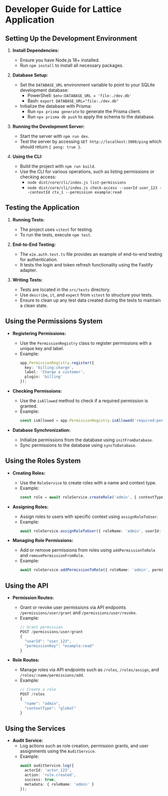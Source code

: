 # Developer Guide for Lattice Application

## Setting Up the Development Environment

1. **Install Dependencies:**
   - Ensure you have Node.js 18+ installed.
   - Run `npm install` to install all necessary packages.

2. **Database Setup:**
   - Set the `DATABASE_URL` environment variable to point to your SQLite development database:
     - PowerShell: `$env:DATABASE_URL = 'file:./dev.db'`
     - Bash: `export DATABASE_URL="file:./dev.db"`
   - Initialize the database with Prisma:
     - Run `npx prisma generate` to generate the Prisma client.
     - Run `npx prisma db push` to apply the schema to the database.

3. **Running the Development Server:**
   - Start the server with `npm run dev`.
   - Test the server by accessing `GET http://localhost:3000/ping` which should return `{ pong: true }`.

4. **Using the CLI:**
   - Build the project with `npm run build`.
   - Use the CLI for various operations, such as listing permissions or checking access:
     - `node dist/core/cli/index.js list-permissions`
     - `node dist/core/cli/index.js check-access --userId user_123 --contextId ctx_1 --permission example:read`

## Testing the Application

1. **Running Tests:**
   - The project uses `vitest` for testing.
   - To run the tests, execute `npm test`.

2. **End-to-End Testing:**
   - The `e2e.auth.test.ts` file provides an example of end-to-end testing for authentication.
   - It tests the login and token refresh functionality using the Fastify adapter.

3. **Writing Tests:**
   - Tests are located in the `src/tests` directory.
   - Use `describe`, `it`, and `expect` from `vitest` to structure your tests.
   - Ensure to clean up any test data created during the tests to maintain a clean state.

## Using the Permissions System

- **Registering Permissions:**
  - Use the `PermissionRegistry` class to register permissions with a unique key and label.
  - Example:
    ```typescript
    app.PermissionRegistry.register({
      key: 'billing:charge',
      label: 'Charge a customer',
      plugin: 'billing'
    });
    ```

- **Checking Permissions:**
  - Use the `isAllowed` method to check if a required permission is granted.
  - Example:
    ```typescript
    const isAllowed = app.PermissionRegistry.isAllowed('required:permission', grantedPermissionsSet);
    ```

- **Database Synchronization:**
  - Initialize permissions from the database using `initFromDatabase`.
  - Sync permissions to the database using `syncToDatabase`.

## Using the Roles System

- **Creating Roles:**
  - Use the `RoleService` to create roles with a name and context type.
  - Example:
    ```typescript
    const role = await roleService.createRole('admin', { contextType: 'global' });
    ```

- **Assigning Roles:**
  - Assign roles to users with specific context using `assignRoleToUser`.
  - Example:
    ```typescript
    await roleService.assignRoleToUser({ roleName: 'admin', userId: 'user_123', contextId: 'ctx_1' });
    ```

- **Managing Role Permissions:**
  - Add or remove permissions from roles using `addPermissionToRole` and `removePermissionFromRole`.
  - Example:
    ```typescript
    await roleService.addPermissionToRole({ roleName: 'admin', permissionKey: 'example:read' });
    ```

## Using the API

- **Permission Routes:**
  - Grant or revoke user permissions via API endpoints `/permissions/user/grant` and `/permissions/user/revoke`.
  - Example:
    ```typescript
    // Grant permission
    POST /permissions/user/grant
    {
      "userId": "user_123",
      "permissionKey": "example:read"
    }
    ```

- **Role Routes:**
  - Manage roles via API endpoints such as `/roles`, `/roles/assign`, and `/roles/:name/permissions/add`.
  - Example:
    ```typescript
    // Create a role
    POST /roles
    {
      "name": "admin",
      "contextType": "global"
    }
    ```

## Using the Services

- **Audit Service:**
  - Log actions such as role creation, permission grants, and user assignments using the `AuditService`.
  - Example:
    ```typescript
    await auditService.log({
      actorId: 'actor_123',
      action: 'role.created',
      success: true,
      metadata: { roleName: 'admin' }
    });
    ```
